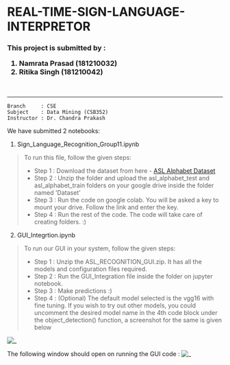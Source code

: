 # REAL-TIME-SIGN-LANGUAGE-INTERPRETOR

<h3>This project is submitted by :

1. Namrata Prasad  (181210032)<br>
2. Ritika Singh    (181210042)</h3><br>
 
 --------

```
Branch     : CSE 
Subject    : Data Mining (CSB352) 
Instructor : Dr. Chandra Prakash 
```
We have submitted 2 notebooks:

1. Sign_Language_Recognition_Group11.ipynb

> To run this file, follow the given steps:
>
>  - Step 1 : Download the dataset from here - <a href="https://www.kaggle.com/grassknoted/asl-alphabet">ASL Alphabet Dataset</a>
>  - Step 2 : Unzip the folder and upload the asl_alphabet_test and asl_alphabet_train folders on your google drive inside the folder named 'Dataset'
>  - Step 3 : Run the code on google colab. You will be asked a key to mount your drive. Follow the link and enter the key.
>  - Step 4 : Run the rest of the code. The code will take care of creating folders. :)
  
2. GUI_Integrtion.ipynb

> To run our GUI in your system, follow the given steps:
>  
>  - Step 1 : Unzip the ASL_RECOGNITION_GUI.zip. It has all the models and configuration files required.
>  - Step 2 : Run the GUI_Integration file inside the folder on jupyter notebook.
>  - Step 3 : Make predictions :)
>  - Step 4 : (Optional) The default model selected is the vgg16 with fine tuning. If you wish to try out other models, you could uncomment the desired model name in the 4th code block under the object_detection() function, a screenshot for the same is given below

![_](https://cdn.discordapp.com/attachments/745135237167841430/836924383574097920/unknown.png)

The following window should open on running the GUI code :
![_](https://cdn.discordapp.com/attachments/745135237167841430/836931080204451850/Screenshot_137.png)
